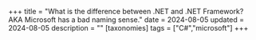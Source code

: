 +++
title = "What is the difference between .NET and .NET Framework? AKA Microsoft has a bad naming sense."
date = 2024-08-05
updated = 2024-08-05
description = ""
[taxonomies]
tags = ["C#","microsoft"]
+++
